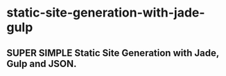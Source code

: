 # static-site-generation-with-jade-gulp

## SUPER SIMPLE Static Site Generation with Jade, Gulp and JSON.

